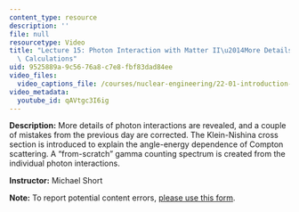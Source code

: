```yaml
---
content_type: resource
description: ''
file: null
resourcetype: Video
title: "Lecture 15: Photon Interaction with Matter II\u2014More Details, Shielding\
  \ Calculations"
uid: 9525889a-9c56-76a8-c7e8-fbf83dad84ee
video_files:
  video_captions_file: /courses/nuclear-engineering/22-01-introduction-to-nuclear-engineering-and-ionizing-radiation-fall-2016/lecture-videos/photon-interaction-with-matter-ii2014more-details-shielding-calculations/qAVtgc3I6ig.vtt
video_metadata:
  youtube_id: qAVtgc3I6ig
---
```


**Description:** More details of photon interactions are revealed, and a couple of mistakes from the previous day are corrected. The Klein-Nishina cross section is introduced to explain the angle-energy dependence of Compton scattering. A “from-scratch” gamma counting spectrum is created from the individual photon interactions.

**Instructor:** Michael Short

**Note:** To report potential content errors, [please use this form](https://forms.gle/8B2zcUvfCtgJdTdE7).